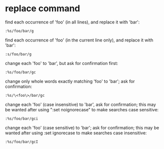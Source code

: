 # replace command
find each occurrence of 'foo' (in all lines), and replace it with 'bar':
```
:%s/foo/bar/g
```

find each occurrence of 'foo' (in the current line only), and replace it with 'bar':
```
:s/foo/bar/g
```

change each 'foo' to 'bar', but ask for confirmation first:
```
:%s/foo/bar/gc
```

change only whole words exactly matching 'foo' to 'bar'; ask for confirmation:
```
:%s/\<foo\>/bar/gc
```

change each 'foo' (case insensitive) to 'bar', ask for confirmation;
this may be wanted after using ":set noignorecase" to make searches case sensitive: 
```
:%s/foo/bar/gci
```

change each 'foo' (case sensitive) to 'bar'; ask for confirmation;
this may be wanted after using :set ignorecase to make searches case insensitive:
```
:%s/foo/bar/gcI
```
